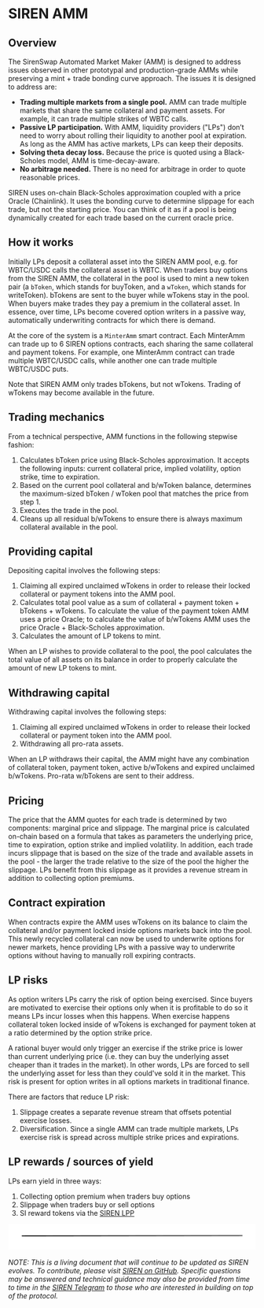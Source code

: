 # SIREN AMM

## Overview

The SirenSwap Automated Market Maker (AMM) is designed to address issues observed in other prototypal and production-grade AMMs while preserving a mint + trade bonding curve approach. The issues it is designed to address are:

* **Trading multiple markets from a single pool.** AMM can trade multiple markets that share the same collateral and payment assets. For example, it can trade multiple strikes of WBTC calls.
* **Passive LP participation.** With AMM, liquidity providers \("LPs"\) don’t need to worry about rolling their liquidity to another pool at expiration. As long as the AMM has active markets, LPs can keep their deposits.
* **Solving theta decay loss.** Because the price is quoted using a Black-Scholes model, AMM is time-decay-aware.
* **No arbitrage needed.** There is no need for arbitrage in order to quote reasonable prices.

SIREN uses on-chain Black-Scholes approximation coupled with a price Oracle \(Chainlink\). It uses the bonding curve to determine slippage for each trade, but not the starting price. You can think of it as if a pool is being dynamically created for each trade based on the current oracle price.

## **How it works**

Initially LPs deposit a collateral asset into the SIREN AMM pool, e.g. for WBTC/USDC calls the collateral asset is WBTC. When traders buy options from the SIREN AMM, the collateral in the pool is used to mint a new token pair \(a `bToken`, which stands for buyToken, and a `wToken`, which stands for writeToken\). bTokens are sent to the buyer while wTokens stay in the pool. When buyers make trades they pay a premium in the collateral asset. In essence, over time, LPs become covered option writers in a passive way, automatically underwriting contracts for which there is demand.

At the core of the system is a `MinterAmm` smart contract. Each MinterAmm can trade up to 6 SIREN options contracts, each sharing the same collateral and payment tokens. For example, one MinterAmm contract can trade multiple WBTC/USDC calls, while another one can trade multiple WBTC/USDC puts.

Note that SIREN AMM only trades bTokens, but not wTokens. Trading of wTokens may become available in the future.

## **Trading mechanics**

From a technical perspective, AMM functions in the following stepwise fashion:

1. Calculates bToken price using Black-Scholes approximation. It accepts the following inputs: current collateral price, implied volatility, option strike, time to expiration.
2. Based on the current pool collateral and b/wToken balance, determines the maximum-sized bToken / wToken pool that matches the price from step 1.
3. Executes the trade in the pool.
4. Cleans up all residual b/wTokens to ensure there is always maximum collateral available in the pool.

## **Providing capital**

Depositing capital involves the following steps:

1. Claiming all expired unclaimed wTokens in order to release their locked collateral or payment tokens into the AMM pool.
2. Calculates total pool value as a sum of collateral + payment token + bTokens + wTokens. To calculate the value of the payment token AMM uses a price Oracle; to calculate the value of b/wTokens AMM uses the price Oracle + Black-Scholes approximation.
3. Calculates the amount of LP tokens to mint.

When an LP wishes to provide collateral to the pool, the pool calculates the total value of all assets on its balance in order to properly calculate the amount of new LP tokens to mint.

## **Withdrawing capital**

Withdrawing capital involves the following steps:

1. Claiming all expired unclaimed wTokens in order to release their locked collateral or payment token into the AMM pool.
2. Withdrawing all pro-rata assets.

When an LP withdraws their capital, the AMM might have any combination of collateral token, payment token, active b/wTokens and expired unclaimed b/wTokens. Pro-rata w/bTokens are sent to their address.

## **Pricing**

The price that the AMM quotes for each trade is determined by two components: marginal price and slippage. The marginal price is calculated on-chain based on a formula that takes as parameters the underlying price, time to expiration, option strike and implied volatility. In addition, each trade incurs slippage that is based on the size of the trade and available assets in the pool - the larger the trade relative to the size of the pool the higher the slippage. LPs benefit from this slippage as it provides a revenue stream in addition to collecting option premiums.

## **Contract expiration**

When contracts expire the AMM uses wTokens on its balance to claim the collateral and/or payment locked inside options markets back into the pool. This newly recycled collateral can now be used to underwrite options for newer markets, hence providing LPs with a passive way to underwrite options without having to manually roll expiring contracts.

## **LP risks**

As option writers LPs carry the risk of option being exercised. Since buyers are motivated to exercise their options only when it is profitable to do so it means LPs incur losses when this happens. When exercise happens collateral token locked inside of wTokens is exchanged for payment token at a ratio determined by the option strike price.

A rational buyer would only trigger an exercise if the strike price is lower than current underlying price \(i.e. they can buy the underlying asset cheaper than it trades in the market\). In other words, LPs are forced to sell the underlying asset for less than they could've sold it in the market. This risk is present for option writes in all options markets in traditional finance.

There are factors that reduce LP risk:

1. Slippage creates a separate revenue stream that offsets potential exercise losses.
2. Diversification. Since a single AMM can trade multiple markets, LPs exercise risk is spread across multiple strike prices and expirations.

## **LP rewards / sources of yield**

LPs earn yield in three ways:

1. Collecting option premium when traders buy options
2. Slippage when traders buy or sell options
3. SI reward tokens via the [SIREN LPP](https://sirenmarkets.medium.com/expanding-the-siren-lpp-c69969e25d41)

![](.gitbook/assets/image.png)

_NOTE: This is a living document that will continue to be updated as SIREN evolves. To contribute, please visit_ [_SIREN on GitHub_](https://github.com/sirenmarkets/core)_. Specific questions may be answered and technical guidance may also be provided from time to time in the_ [_SIREN Telegram_](https://t.me/sirenmarkets) _to those who are interested in building on top of the protocol._
